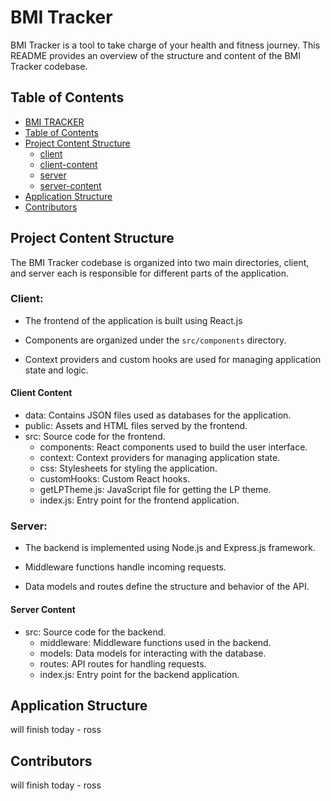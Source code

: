 # BMI Tracker
<a name="bmi-tracker"></a>

BMI Tracker is a tool to take charge of your health and fitness journey.
This README provides an overview of the structure and content of the BMI Tracker codebase.

## Table of Contents
<a name="table-of-contents"></a>

- [BMI TRACKER](#bmi-tracker)
- [Table of Contents](#table-of-contents)
- [Project Content Structure](#project-content-structure)
    - [client](#client-)
    - [client-content](#client-content)
    - [server](#server-)
    - [server-content](#server-content)
- [Application Structure](#application-structure)
- [Contributors](#contributors)


## Project Content Structure
<a name="project-content-structure"></a>

The BMI Tracker codebase is organized into two main directories, client, and server
each is responsible for different parts of the application.

### Client:
<a name="client-"></a>

- The frontend of the application is built using React.js

- Components are organized under the `src/components` directory. 

- Context providers and custom hooks are used for managing application state and logic.

#### Client Content
<a name="client-content"></a>

- data: Contains JSON files used as databases for the application.
- public: Assets and HTML files served by the frontend.
- src: Source code for the frontend.
    - components: React components used to build the user interface.
    - context: Context providers for managing application state.
    - css: Stylesheets for styling the application.
    - customHooks: Custom React hooks.
    - getLPTheme.js: JavaScript file for getting the LP theme.
    - index.js: Entry point for the frontend application.

### Server: 
<a name="server-"></a>

- The backend is implemented using Node.js and Express.js framework. 

- Middleware functions handle incoming requests. 

- Data models and routes define the structure and behavior of the API.

#### Server Content
<a name="server-content"></a>

- src: Source code for the backend.
    - middleware: Middleware functions used in the backend.
    - models: Data models for interacting with the database.
    - routes: API routes for handling requests.
    - index.js: Entry point for the backend application.

## Application Structure
<a name="application-structure"></a>

will finish today - ross

## Contributors
<a name="contributors"></a>

will finish today - ross